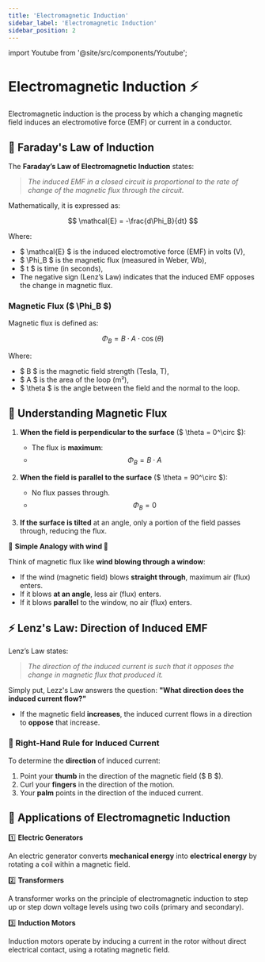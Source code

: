 ```yaml
---
title: 'Electromagnetic Induction'
sidebar_label: 'Electromagnetic Induction'
sidebar_position: 2
---
```


import Youtube from '@site/src/components/Youtube';

# Electromagnetic Induction ⚡

Electromagnetic induction is the process by which a changing magnetic field induces an electromotive force (EMF) or current in a conductor.

## 🧲 Faraday's Law of Induction

The **Faraday’s Law of Electromagnetic Induction** states:

> _The induced EMF in a closed circuit is proportional to the rate of change of the magnetic flux through the circuit._

Mathematically, it is expressed as:

$$
\mathcal{E} = -\frac{d\Phi_B}{dt}
$$

Where:

- $ \mathcal{E} $ is the induced electromotive force (EMF) in volts (V),
- $ \Phi_B $ is the magnetic flux (measured in Weber, Wb),
- $ t $ is time (in seconds),
- The negative sign (Lenz’s Law) indicates that the induced EMF opposes the change in magnetic flux.

### Magnetic Flux ($ \Phi_B $)

Magnetic flux is defined as:

$$
\Phi_B = B \cdot A \cdot \cos(\theta)
$$

Where:

- $ B $ is the magnetic field strength (Tesla, T),
- $ A $ is the area of the loop (m²),
- $ \theta $ is the angle between the field and the normal to the loop.

<Youtube videoId="pQp6bmJPU_0" />

## 🔄 Understanding Magnetic Flux

1. **When the field is perpendicular to the surface** ($ \theta = 0^\circ $):

   - The flux is **maximum**:
   - $$ \Phi_B = B \cdot A $$

2. **When the field is parallel to the surface** ($ \theta = 90^\circ $):

   - No flux passes through.
   - $$ \Phi_B = 0 $$

3. **If the surface is tilted** at an angle, only a portion of the field passes through, reducing the flux.

<Youtube videoId="6T7aG3Gd_38" />

🎯 **Simple Analogy with wind 💨**

Think of magnetic flux like **wind blowing through a window**:

- If the wind (magnetic field) blows **straight through**, maximum air (flux) enters.
- If it blows **at an angle**, less air (flux) enters.
- If it blows **parallel** to the window, no air (flux) enters.

## ⚡ Lenz's Law: Direction of Induced EMF

Lenz’s Law states:

> _The direction of the induced current is such that it opposes the change in magnetic flux that produced it._

Simply put, Lezz's Law answers the question: **"What direction does the induced current flow?"**

- If the magnetic field **increases**, the induced current flows in a direction to **oppose** that increase.

### 🔄 Right-Hand Rule for Induced Current

To determine the **direction** of induced current:

1. Point your **thumb** in the direction of the magnetic field ($ B $).
2. Curl your **fingers** in the direction of the motion.
3. Your **palm** points in the direction of the induced current.

<Youtube videoId="3HyORmBip-w?start=276" />

## 🔋 Applications of Electromagnetic Induction

1️⃣ **Electric Generators**

An electric generator converts **mechanical energy** into **electrical energy** by rotating a coil within a magnetic field.

2️⃣ **Transformers**

A transformer works on the principle of electromagnetic induction to step up or step down voltage levels using two coils (primary and secondary).

3️⃣ **Induction Motors**

Induction motors operate by inducing a current in the rotor without direct electrical contact, using a rotating magnetic field.

<Youtube videoId="nllCgjlWAF4?start=147" />
